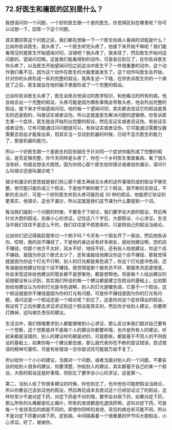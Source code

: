 ## 72.好医生和庸医的区别是什么？
我想请问你一个问题，一个好的医生跟一个差的医生，你觉得区别在哪里呢？你可以试想一下，回答一下这个问题。


其实要回答这个问题之前，我们都在想象一下一个医生给病人看病的流程是什么？比如你告诉医生，我头疼了。一个医生听完头疼了，他接下来开始干嘛呢？我们能看得见的是医生开始望闻问切，没错吧？我头疼了，我发烧了，然后医生开始问这问那的，望闻问切嘛。这是我们能看得到的动作，可是各位别忘了，在你告诉医生你头疼了，以及医生开始望闻问切之前这当中医生干了一件很重要的动作，这个动作我们看不见，因为这个动作在医生的大脑里面发生了。这个动作叫医生会开始，针对你的头疼形成一系列完整的假设，我再复述一下哦，在你告诉医生你的一个病症了之后，医生就会在他的脑子里面形成了一个完整的假设。


比如你告诉医生头疼了，医生会结合他读过的医学知识，和他看过的所有的病，他会结合出一个完整的假设，头疼可能是因为哪些事情会导致头疼，他会列出完整的假设，接下来才开始望闻问切，他的每一个望闻问切，其实都去验证它的假设是真实的还是假的，叫做证实或者证伪，所以这就是医生解决问题的逻辑呀。你告诉医生某一个症状，医生就会开始列出完整的假设，然后去证实或者去证伪。有些证实或者证伪，它有可能通过问问题就可以，有些证实或者证伪，它可能通过需要仪器需要去验血才能查出来，但其实当一旦动到机器的时候，已经不显示医生的能力了，那是机器的能力。


所以一个好医生跟一个差医生的区别就在于针对同一个症状你能形成了完整的假设，是否足够完整，你今天同样是头疼了，你在一个乡村医生里面看病，看了很久没有好，你就会想去大医院，因为你担心那个医生给你错诊或者给你漏诊，请问什么叫错诊还是叫漏诊呢？


错诊和漏诊的意思就是我们担心那个医生再结合头疼的这件事情形成的假设不够完整，他可能只能形成三个假设，于是他不断的朝了三个假设，就不断的去验证，不断的去治疗，可是一个好的医生听到头疼可能形成 30 种的假设，他能把它验证的更真实，他错诊，这也不漏诊，所以这就是我们这节课为什么要提到一个词。


每当我们碰到一个问题的时候，不要急于下结论，我们要学会大胆的假设，然后再针对大胆的假设，去做小心的求证。记住这八个字后，大胆假设、小心求证。生活当中我们往往不是这么干的，我们往往是不假思索的，只是把自己的假设当结论。


比如你们还记得我前面举过一个例子吗？今天有一个朋友开了一家店，然后他告诉你，哎呀，我的店不赚钱了，于是他的身边会有好多朋友，就给他建议啊，您的店不赚钱，你那个地方不太好，风水不好，地段不好。还有些人给他建议，你这个店不赚钱，是因为你这个款式太少了，还有谁能给他建议你这个店不赚钱，那我觉得就是因为你这个灯光不行啊，别人的灯光都是美色调了，你这个灯光是冷色调，还有谁能给他建议你这个店不赚钱，我觉得是那个服务员不好，那服务员态度很差，你会发现这些给他建议的朋友都不是想害他，都是想帮他。但是每个人给出建议的前提都没有认识到，其实我们所说的每一个建议都是建立在假设的基础上，比如那些给他建议认为你的灯光是冷色调啊，别人的灯光是暖色调，它基于一个假设，这个假设就是你不赚钱是因为你的灯光有问题，可是你不赚钱是因为你的灯光有问题，请问这是一个假设还是一个结论呢？别忘了，这是你对这个症状得出的假设，假设有了之后你要去求证求证到这个假设是真实的，然后你才给别人建议，你要把灯换掉，这叫做负责任的建议。


生活当中，我们很难要求别人都能够做到小心求证，那么反过来我们就对自己要有一个觉察，这个觉察是并不是每个人的建议你都要听哦，也许是所有人的建议，听起来都是没错的，别人的建议听的都是对的，可是那些，都是基于不同人的不同假设的基础上，如果你每一个建议都去做，那么就代表你在不断的尝试错误，尝试错误的精神可嘉哎，可是有些错误一旦你尝试完可能就万劫不复了。


所以给你一个小小的建议，当面对一个问题，或者当面对别人的一个问题，不要妄自的给别人很多的建议，你要清楚，你给别人的建议，其实都基于自己的某一个假设，大胆的假设这是好事情，但别忘了要学会小心的求证，这是第一。


第二，当别人给了你很多建议的时候，你也别忘了，也许他也可能把假设当结论，所以你要自己去验证他的假设，然后再花成本去尝试这个已经验证过了的假设，这样你至少不是对症下药，对症下药是不对的哦，要学会对病下药，如果对症下药，那么所有的头痛都是吃止痛片，所有的发烧都是吃退烧药啊，这叫对症下药。可是每一个发烧背后的病是不同的，即使你同样的发烧，背后的病也有可能不同，所以不是对症下药要对病下药，症到病，中间隔离着一个很重要的环节叫大胆假设，小心求证。好了，谢谢你。

